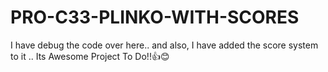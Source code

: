 # PRO-C33-PLINKO-WITH-SCORES
I have debug the code over here.. and also, I have added the score system to it .. Its Awesome Project To Do!!👍😊
